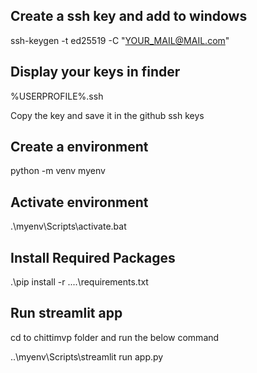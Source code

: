 ## Create a ssh key and add to windows
ssh-keygen -t ed25519 -C "YOUR_MAIL@MAIL.com"

## Display your keys in finder
%USERPROFILE%\.ssh

Copy the key and save it in the github ssh keys


## Create a environment
python -m venv myenv 

## Activate environment
.\myenv\Scripts\activate.bat  

## Install Required Packages
.\pip install -r ..\..\requirements.txt 


## Run streamlit app
cd to chittimvp folder and run the below command

..\myenv\Scripts\streamlit run app.py

